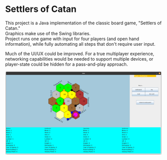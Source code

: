 Settlers of Catan
================

This project is a Java implementation of the classic board game, "Settlers of Catan."   
Graphics make use of the Swing libraries.  
Project runs one game with input for four players (and open hand information), while fully automating all steps that don't require user input.

Much of the UI/UX could be improved.
For a true multiplayer experience, networking capabilities would be needed to support multiple devices, or player-state could be hidden for a pass-and-play approach.

![An early game screenshot from this Catan project.](./gameplay-demo.png)

